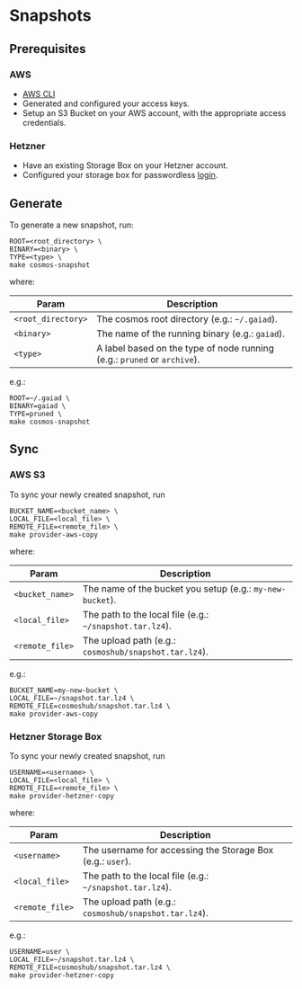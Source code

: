 # Snapshots

## Prerequisites

### AWS

* [AWS CLI](https://aws.amazon.com/cli/)
* Generated and configured your access keys.
* Setup an S3 Bucket on your AWS account, with the appropriate access credentials.

### Hetzner

* Have an existing Storage Box on your Hetzner account.
* Configured your storage box for passwordless [login](https://docs.hetzner.com/robot/storage-box/access/access-ssh-rsync-borg/).

## Generate

To generate a new snapshot, run:

```console
ROOT=<root_directory> \
BINARY=<binary> \
TYPE=<type> \
make cosmos-snapshot
```

where:

|Param|Description|
|-----|-----------|
|`<root_directory>`|The cosmos root directory (e.g.: `~/.gaiad`).|
|`<binary>`|The name of the running binary (e.g.: `gaiad`).|
|`<type>`|A label based on the type of node running (e.g.: `pruned` or `archive`).|

e.g.:

```console
ROOT=~/.gaiad \
BINARY=gaiad \
TYPE=pruned \
make cosmos-snapshot
```

## Sync

### AWS S3

To sync your newly created snapshot, run

```console
BUCKET_NAME=<bucket_name> \
LOCAL_FILE=<local_file> \
REMOTE_FILE=<remote_file> \
make provider-aws-copy
```

where:

|Param|Description|
|-----|-----------|
|`<bucket_name>`|The name of the bucket you setup (e.g.: `my-new-bucket`).|
|`<local_file>`|The path to the local file (e.g.: `~/snapshot.tar.lz4`).|
|`<remote_file>`|The upload path (e.g.: `cosmoshub/snapshot.tar.lz4`).|

e.g.:

```console
BUCKET_NAME=my-new-bucket \
LOCAL_FILE=~/snapshot.tar.lz4 \
REMOTE_FILE=cosmoshub/snapshot.tar.lz4 \
make provider-aws-copy
```

### Hetzner Storage Box

To sync your newly created snapshot, run

```console
USERNAME=<username> \
LOCAL_FILE=<local_file> \
REMOTE_FILE=<remote_file> \
make provider-hetzner-copy
```

where:

|Param|Description|
|-----|-----------|
|`<username>`|The username for accessing the Storage Box (e.g.: `user`).|
|`<local_file>`|The path to the local file (e.g.: `~/snapshot.tar.lz4`).|
|`<remote_file>`|The upload path (e.g.: `cosmoshub/snapshot.tar.lz4`).|

e.g.:

```console
USERNAME=user \
LOCAL_FILE=~/snapshot.tar.lz4 \
REMOTE_FILE=cosmoshub/snapshot.tar.lz4 \
make provider-hetzner-copy
```
